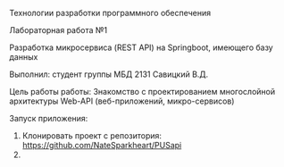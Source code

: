 Технологии разработки программного обеспечения

Лабораторная работа №1

Разработка микросервиса (REST API) на Springboot, имеющего базу данных 

Выполнил: студент группы МБД 2131 Савицкий В.Д.

Цель работы работы: Знакомство с проектированием многослойной архитектуры Web-API (веб-приложений, микро-сервисов)

Запуск приложения:

1. Клонировать проект с репозитория:  https://github.com/NateSparkheart/PUSapi
2. 

